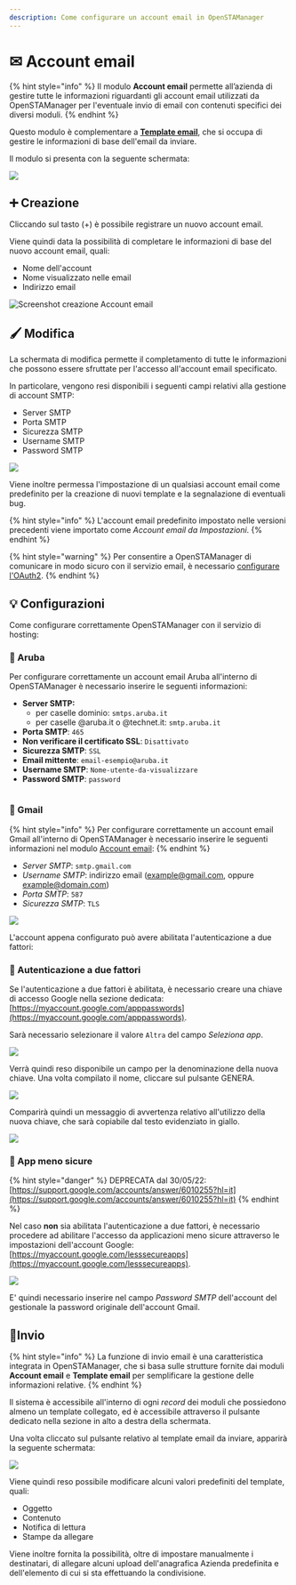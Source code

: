 ```yaml
---
description: Come configurare un account email in OpenSTAManager
---
```


# ✉ Account email

{% hint style="info" %}
Il modulo **Account email** permette all’azienda di gestire tutte le informazioni riguardanti gli account email utilizzati da OpenSTAManager per l'eventuale invio di email con contenuti specifici dei diversi moduli.
{% endhint %}

Questo modulo è complementare a [**Template email**](template.md), che si occupa di gestire le informazioni di base dell'email da inviare.

Il modulo si presenta con la seguente schermata:

![](<../../../.gitbook/assets/image (258).png>)

## ➕ Creazione

Cliccando sul tasto (+) è possibile registrare un nuovo account email.

Viene quindi data la possibilità di completare le informazioni di base del nuovo account email, quali:

* Nome dell'account
* Nome visualizzato nelle email
* Indirizzo email

![Screenshot creazione Account email](../../../.gitbook/assets/CreazioneAccountEmail.PNG)

## 🖌️ Modifica

La schermata di modifica permette il completamento di tutte le informazioni che possono essere sfruttate per l'accesso all'account email specificato.

In particolare, vengono resi disponibili i seguenti campi relativi alla gestione di account SMTP:

* Server SMTP
* Porta SMTP
* Sicurezza SMTP
* Username SMTP
* Password SMTP

![](<../../../.gitbook/assets/image (502).png>)

Viene inoltre permessa l'impostazione di un qualsiasi account email come predefinito per la creazione di nuovi template e la segnalazione di eventuali bug.

{% hint style="info" %}
L'account email predefinito impostato nelle versioni precedenti viene importato come _Account email da Impostazioni_.
{% endhint %}

{% hint style="warning" %}
Per consentire a OpenSTAManager di comunicare in modo sicuro con il servizio email, è necessario [configurare l'OAuth2](../../../configurazioni/configurazione-oauth2.md).
{% endhint %}

## 💡 Configurazioni

Come configurare correttamente OpenSTAManager con il servizio di hosting:

### 📘 Aruba

Per configurare correttamente un account email Aruba all'interno di OpenSTAManager è necessario inserire le seguenti informazioni:

* **Server SMTP:**
  * per caselle dominio: `smtps.aruba.it`
  * per caselle @aruba.it o @technet.it: `smtp.aruba.it`
* **Porta SMTP**: `465`
* **Non verificare il certificato SSL**: `Disattivato`
* **Sicurezza SMTP**: `SSL`
* **Email mittente**: `email-esempio@aruba.it`
* **Username SMTP**: `Nome-utente-da-visualizzare`
* **Password SMTP**: `password`

<figure><img src="../../../.gitbook/assets/immagine (124).png" alt=""><figcaption></figcaption></figure>

### 📗 Gmail

{% hint style="info" %}
Per configurare correttamente un account email Gmail all'interno di OpenSTAManager è necessario inserire le seguenti informazioni nel modulo [Account email](account.md):
{% endhint %}

* _Server SMTP_: `smtp.gmail.com`
* _Username SMTP_: indirizzo email (example@gmail.com, oppure example@domain.com)
* _Porta SMTP_: `587`
* _Sicurezza SMTP_: `TLS`

![](<../../../.gitbook/assets/image (523).png>)

L'account appena configurato può avere abilitata l'autenticazione a due fattori:

### 🔐 Autenticazione a due fattori

Se l'autenticazione a due fattori è abilitata, è necessario creare una chiave di accesso Google nella sezione dedicata: [https://myaccount.google.com/apppasswords](https://myaccount.google.com/apppasswords).

Sarà necessario selezionare il valore `Altra` del campo _Seleziona app_.

![](<../../../.gitbook/assets/image (103).png>)

Verrà quindi reso disponibile un campo per la denominazione della nuova chiave. Una volta compilato il nome, cliccare sul pulsante GENERA.

![](<../../../.gitbook/assets/image (560).png>)

Comparirà quindi un messaggio di avvertenza relativo all'utilizzo della nuova chiave, che sarà copiabile dal testo evidenziato in giallo.

![](<../../../.gitbook/assets/image (202).png>)

### 📂 App meno sicure

{% hint style="danger" %}
DEPRECATA dal 30/05/22: [https://support.google.com/accounts/answer/6010255?hl=it](https://support.google.com/accounts/answer/6010255?hl=it)
{% endhint %}

Nel caso **non** sia abilitata l'autenticazione a due fattori, è necessario procedere ad abilitare l'accesso da applicazioni meno sicure attraverso le impostazioni dell'account Google: [https://myaccount.google.com/lesssecureapps](https://myaccount.google.com/lesssecureapps).

![](<../../../.gitbook/assets/image (83).png>)

E' quindi necessario inserire nel campo _Password SMTP_ dell'account del gestionale la password originale dell'account Gmail.

## 📨Invio

{% hint style="info" %}
La funzione di invio email è una caratteristica integrata in OpenSTAManager, che si basa sulle strutture fornite dai moduli **Account email** e **Template email** per semplificare la gestione delle informazioni relative.
{% endhint %}

Il sistema è accessibile all'interno di ogni _record_ dei moduli che possiedono almeno un template collegato, ed è accessibile attraverso il pulsante dedicato nella sezione in alto a destra della schermata.

Una volta cliccato sul pulsante relativo al template email da inviare, apparirà la seguente schermata:

![](<../../../.gitbook/assets/image (302).png>)

Viene quindi reso possibile modificare alcuni valori predefiniti del template, quali:

* Oggetto
* Contenuto
* Notifica di lettura
* Stampe da allegare

Viene inoltre fornita la possibilità, oltre di impostare manualmente i destinatari, di allegare alcuni upload dell'anagrafica Azienda predefinita e dell'elemento di cui si sta effettuando la condivisione.
